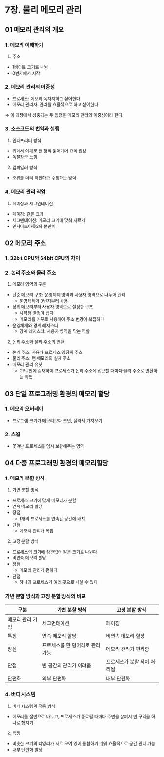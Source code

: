 # 7장. 물리 메모리 관리

## 01 메모리 관리의 개요

### 1. 메모리 이해하기

1. 주소
- 1바이트 크기로 나뉨
- 0번지에서 시작

### 2. 메모리 관리의 이중성

- 프로세스: 메모리 독차지하고 싶어한다
- 메모리 관리자: 관리를 효율적으로 하고 싶어한다

⇒ 이 과정에서 상충되는 두 입장을 메모리 관리의 이중성이라 한다.

### 3. 소스코드의 번역과 실행

1. 인터프리터 방식
- 위에서 아래로 한 행씩 읽어가며 요리 완성
- 독불장군 느낌
2. 컴파일러 방식
- 오류를 미리 확인하고 수정하는 방식

### 4. 메모리 관리 작업

1. 페이징과 세그멘테이션
- 페이징: 같은 크기
- 세그멘테이션: 메모리 크기에 맞춰 자르기
- 인사이드아웃2의 불안이

## 02 메모리 주소

### 1. 32bit CPU와 64bit CPU의 차이

### 2. 논리 주소와 물리 주소

1. 메모리 영역의 구분
- 단순 메모리 구조: 운영체제 영역과 사용자 영역으로 나누어 관리
    - 운영체제가 0번지부터 사용
- 상위 메모리부터 사용자 영역으로 설정한 구조
    - 시작점 결정이 쉽다
    - 메모리를 거꾸로 사용하여 주소 변경이 복잡하다
- 운영체제와 경계 레지스터
    - 경계 레지스터: 사용자 영역을 막는 역할
2. 논리 주소와 물리 주소의 변환
- 논리 주소: 사용자 프로세스 입장의 주소
- 물리 주소: 램 메모리의 실제 주소
- 메모리 관리 유닛
    - CPU안에 존재하며 프로세스가 논리 주소에 접근할 때마다 물리 주소로 변환하는 작업

## 03 단일 프로그래밍 환경의 메모리 할당

### 1. 메모리 오버레이

- 프로그램 크기가 메모리보다 크면, 잘라서 가져오기

### 2. 스왑

- 쫓겨난 프로세스를 임시 보관해주는 영역

## 04 다중 프로그래밍 환경의 메모리할당

### 1. 메모리 분할 방식

1. 가변 분할 방식
- 프로세스 크기에 맞게 메모리가 분할
- 연속 메모리 할당
- 장점
    - 1개의 프로세스를 연속된 공간에 배치
- 단점
    - 메모리 관리가 복잡
2. 고정 분할 방식
- 프로세스의 크기에 상관없이 같은 크기로 나뉜다
- 비연속 메모리 할당
- 장점
    - 메모리 관리가 편하다
- 단점
    - 하나의 프로세스가 여러 곳으로 나뉠 수 있다

### 가변 분할 방식과 고정 분할 방식의 비교

| 구분 | 가변 분할 방식 | 고정 분할 방식 |
| --- | --- | --- |
| 메모리 관리 기법 | 세그먼테이션 | 페이징 |
| 특징 | 연속 메모리 할당 | 비연속 메모리 할당 |
| 장점 | 프로세스를 한 덩어리로 관리 가능 | 메모리 관리가 편리함 |
| 단점 | 빈 공간의 관리가 어려움 | 프로세스가 분할 되어 처리됨 |
| 단편화 | 외부 단편화 | 내부 단편화 |

### 4. 버디 시스템

1. 버디 시스템의 작동 방식
- 메모리를 절반으로 나누고, 프로세스가 종료될 때마다 주변을 살펴서 빈 구역을 하나로 합치기
2. 특징
- 비슷한 크기의 더엉리가 서로 모여 있어 통합하기 쉬워 효율적으로 공간 관리 가능
- 내부 단편화 발생